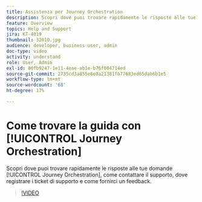 ```yaml
---
title: Assistenza per Journey Orchestration
description: Scopri dove puoi trovare rapidamente le risposte alle tue domande [!UICONTROL Journey Orchestration], come contattare il supporto, dove registrare i ticket di supporto e come fornirci un feedback.
feature: Overview
topics: Help and Support
jira: KT-4019
thumbnail: 32010.jpg
audience: developer, business user, admin
doc-type: video
activity: understand
role: User, Admin
exl-id: 80fb9247-1e11-4eae-ab1e-b76f004714ed
source-git-commit: 2735cd3a855e6e8a21381fb77683ed65dab6b1e5
workflow-type: tm+mt
source-wordcount: '68'
ht-degree: 17%

---
```


# Come trovare la guida con [!UICONTROL Journey Orchestration]

Scopri dove puoi trovare rapidamente le risposte alle tue domande [!UICONTROL Journey Orchestration], come contattare il supporto, dove registrare i ticket di supporto e come fornirci un feedback.

>[!VIDEO](https://video.tv.adobe.com/v/32010?quality=12&learn=on)

